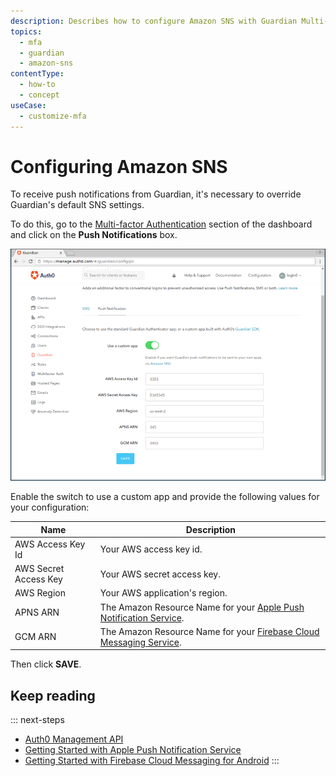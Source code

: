 ```yaml
---
description: Describes how to configure Amazon SNS with Guardian Multi-factor
topics:
  - mfa
  - guardian
  - amazon-sns
contentType:
  - how-to
  - concept
useCase:
  - customize-mfa
---
```

# Configuring Amazon SNS

To receive push notifications from Guardian, it's necessary to override Guardian's default SNS settings.

To do this, go to the [Multi-factor Authentication](${manage_url}/#/guardian) section of the dashboard and click on the **Push Notifications** box.

![Push Notifications](/media/articles/mfa/push-notification-config.png)

Enable the switch to use a custom app and provide the following values for your configuration:

Name | Description
-----|------------
AWS Access Key Id | Your AWS access key id.
AWS Secret Access Key | Your AWS secret access key.
AWS Region | Your AWS application's region.
APNS ARN | The Amazon Resource Name for your [Apple Push Notification Service](http://docs.aws.amazon.com/sns/latest/dg/mobile-push-apns.html).
GCM ARN | The Amazon Resource Name for your [Firebase Cloud Messaging Service](https://docs.aws.amazon.com/sns/latest/dg/sns-mobile-application-as-subscriber.html).

Then click **SAVE**.

## Keep reading

::: next-steps
* [Auth0 Management API](/api/management/v2)
* [Getting Started with Apple Push Notification Service](https://docs.aws.amazon.com/sns/latest/dg/mobile-push-apns.html)
* [Getting Started with Firebase Cloud Messaging for Android](https://docs.aws.amazon.com/sns/latest/dg/sns-mobile-application-as-subscriber.html)
:::
